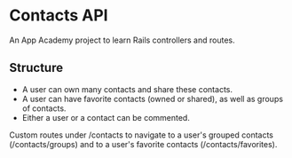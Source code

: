 # Contacts API

An App Academy project to learn Rails controllers and routes.

## Structure

- A user can own many contacts and share these contacts.
- A user can have favorite contacts (owned or shared), as well as groups of contacts.
- Either a user or a contact can be commented.

Custom routes under /contacts to navigate to a user's grouped contacts (/contacts/groups) and to a user's favorite contacts (/contacts/favorites).
